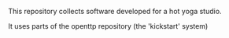This repository collects software developed for a hot yoga studio.

It uses parts of the openttp repository (the 'kickstart' system)
